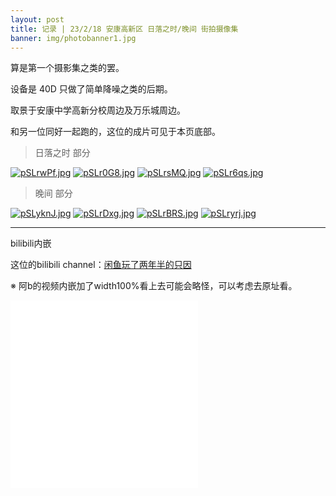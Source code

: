 ```yaml
---
layout: post
title: 记录 | 23/2/18 安康高新区 日落之时/晚间 街拍摄像集
banner: img/photobanner1.jpg
---
```


算是第一个摄影集之类的罢。

设备是 40D 只做了简单降噪之类的后期。

取景于安康中学高新分校周边及万乐城周边。

和另一位同好一起跑的，这位的成片可见于本页底部。

> 日落之时 部分

<a href="https://imgse.com/i/pSLrwPf"><img class="scalableimg" src="https://s1.ax1x.com/2023/02/18/pSLrwPf.jpg" alt="pSLrwPf.jpg" border="0"></a>
<a href="https://imgse.com/i/pSLr0G8"><img class="scalableimg" src="https://s1.ax1x.com/2023/02/18/pSLr0G8.jpg" alt="pSLr0G8.jpg" border="0"></a>
<a href="https://imgse.com/i/pSLrsMQ"><img class="scalableimg" src="https://s1.ax1x.com/2023/02/18/pSLrsMQ.jpg" alt="pSLrsMQ.jpg" border="0"></a>
<a href="https://imgse.com/i/pSLr6qs"><img class="scalableimg" src="https://s1.ax1x.com/2023/02/18/pSLr6qs.jpg" alt="pSLr6qs.jpg" border="0"></a>

> 晚间 部分

<a href="https://imgse.com/i/pSLyknJ"><img class="scalableimg" src="https://s1.ax1x.com/2023/02/19/pSLyknJ.jpg" alt="pSLyknJ.jpg" border="0" /></a>
<a href="https://imgse.com/i/pSLrDxg"><img class="scalableimg" src="https://s1.ax1x.com/2023/02/18/pSLrDxg.jpg" alt="pSLrDxg.jpg" border="0"></a>
<a href="https://imgse.com/i/pSLrBRS"><img class="scalableimg" src="https://s1.ax1x.com/2023/02/18/pSLrBRS.jpg" alt="pSLrBRS.jpg" border="0"></a>
<a href="https://imgse.com/i/pSLryrj"><img class="scalableimg" src="https://s1.ax1x.com/2023/02/18/pSLryrj.jpg" alt="pSLryrj.jpg" border="0"></a>

-------------------

bilibili内嵌

这位的bilibili channel：[闲鱼玩了两年半的只因](https://space.bilibili.com/516152696)

※ 阿b的视频内嵌加了width100%看上去可能会略怪，可以考虑去原址看。

<iframe class="scalableimg" src="//player.bilibili.com/player.html?aid=779507900&bvid=BV1M14y1F7rW&cid=1014281904&page=1" scrolling="no" border="0" frameborder="no" framespacing="0" allowfullscreen="true"> </iframe>

<iframe class="scalableimg" src="//player.bilibili.com/player.html?aid=267080884&bvid=BV1pY411v7VH&cid=1014297118&page=1" scrolling="no" border="0" frameborder="no" framespacing="0" allowfullscreen="true"> </iframe>